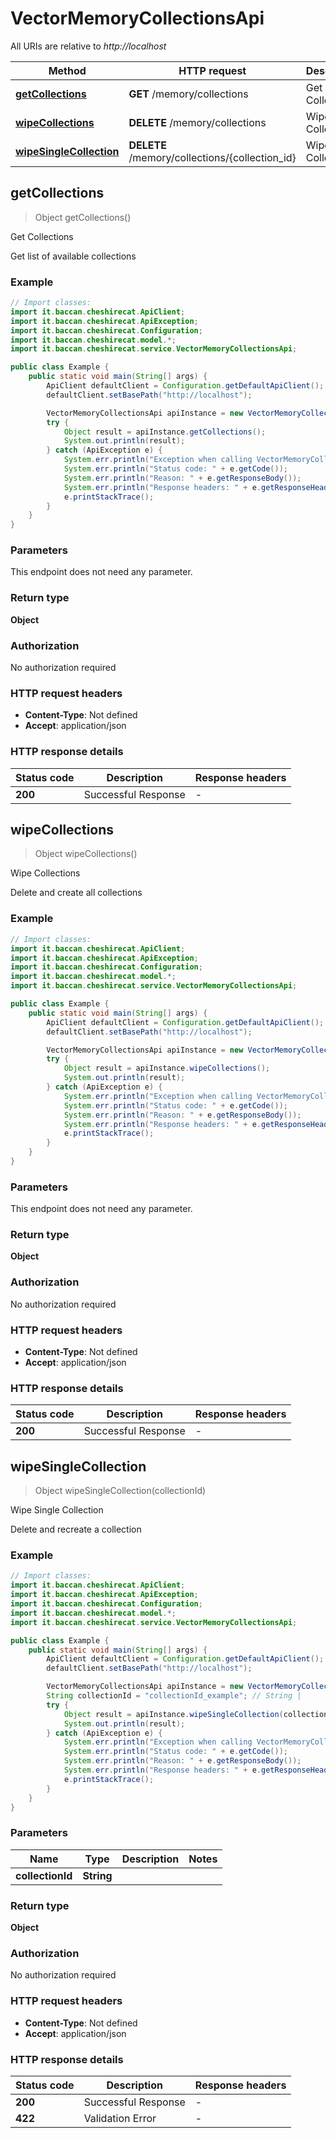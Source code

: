 # VectorMemoryCollectionsApi

All URIs are relative to *http://localhost*

| Method | HTTP request | Description |
|------------- | ------------- | -------------|
| [**getCollections**](VectorMemoryCollectionsApi.md#getCollections) | **GET** /memory/collections | Get Collections |
| [**wipeCollections**](VectorMemoryCollectionsApi.md#wipeCollections) | **DELETE** /memory/collections | Wipe Collections |
| [**wipeSingleCollection**](VectorMemoryCollectionsApi.md#wipeSingleCollection) | **DELETE** /memory/collections/{collection_id} | Wipe Single Collection |



## getCollections

> Object getCollections()

Get Collections

Get list of available collections

### Example

```java
// Import classes:
import it.baccan.cheshirecat.ApiClient;
import it.baccan.cheshirecat.ApiException;
import it.baccan.cheshirecat.Configuration;
import it.baccan.cheshirecat.model.*;
import it.baccan.cheshirecat.service.VectorMemoryCollectionsApi;

public class Example {
    public static void main(String[] args) {
        ApiClient defaultClient = Configuration.getDefaultApiClient();
        defaultClient.setBasePath("http://localhost");

        VectorMemoryCollectionsApi apiInstance = new VectorMemoryCollectionsApi(defaultClient);
        try {
            Object result = apiInstance.getCollections();
            System.out.println(result);
        } catch (ApiException e) {
            System.err.println("Exception when calling VectorMemoryCollectionsApi#getCollections");
            System.err.println("Status code: " + e.getCode());
            System.err.println("Reason: " + e.getResponseBody());
            System.err.println("Response headers: " + e.getResponseHeaders());
            e.printStackTrace();
        }
    }
}
```

### Parameters

This endpoint does not need any parameter.

### Return type

**Object**

### Authorization

No authorization required

### HTTP request headers

- **Content-Type**: Not defined
- **Accept**: application/json

### HTTP response details
| Status code | Description | Response headers |
|-------------|-------------|------------------|
| **200** | Successful Response |  -  |


## wipeCollections

> Object wipeCollections()

Wipe Collections

Delete and create all collections

### Example

```java
// Import classes:
import it.baccan.cheshirecat.ApiClient;
import it.baccan.cheshirecat.ApiException;
import it.baccan.cheshirecat.Configuration;
import it.baccan.cheshirecat.model.*;
import it.baccan.cheshirecat.service.VectorMemoryCollectionsApi;

public class Example {
    public static void main(String[] args) {
        ApiClient defaultClient = Configuration.getDefaultApiClient();
        defaultClient.setBasePath("http://localhost");

        VectorMemoryCollectionsApi apiInstance = new VectorMemoryCollectionsApi(defaultClient);
        try {
            Object result = apiInstance.wipeCollections();
            System.out.println(result);
        } catch (ApiException e) {
            System.err.println("Exception when calling VectorMemoryCollectionsApi#wipeCollections");
            System.err.println("Status code: " + e.getCode());
            System.err.println("Reason: " + e.getResponseBody());
            System.err.println("Response headers: " + e.getResponseHeaders());
            e.printStackTrace();
        }
    }
}
```

### Parameters

This endpoint does not need any parameter.

### Return type

**Object**

### Authorization

No authorization required

### HTTP request headers

- **Content-Type**: Not defined
- **Accept**: application/json

### HTTP response details
| Status code | Description | Response headers |
|-------------|-------------|------------------|
| **200** | Successful Response |  -  |


## wipeSingleCollection

> Object wipeSingleCollection(collectionId)

Wipe Single Collection

Delete and recreate a collection

### Example

```java
// Import classes:
import it.baccan.cheshirecat.ApiClient;
import it.baccan.cheshirecat.ApiException;
import it.baccan.cheshirecat.Configuration;
import it.baccan.cheshirecat.model.*;
import it.baccan.cheshirecat.service.VectorMemoryCollectionsApi;

public class Example {
    public static void main(String[] args) {
        ApiClient defaultClient = Configuration.getDefaultApiClient();
        defaultClient.setBasePath("http://localhost");

        VectorMemoryCollectionsApi apiInstance = new VectorMemoryCollectionsApi(defaultClient);
        String collectionId = "collectionId_example"; // String | 
        try {
            Object result = apiInstance.wipeSingleCollection(collectionId);
            System.out.println(result);
        } catch (ApiException e) {
            System.err.println("Exception when calling VectorMemoryCollectionsApi#wipeSingleCollection");
            System.err.println("Status code: " + e.getCode());
            System.err.println("Reason: " + e.getResponseBody());
            System.err.println("Response headers: " + e.getResponseHeaders());
            e.printStackTrace();
        }
    }
}
```

### Parameters


| Name | Type | Description  | Notes |
|------------- | ------------- | ------------- | -------------|
| **collectionId** | **String**|  | |

### Return type

**Object**

### Authorization

No authorization required

### HTTP request headers

- **Content-Type**: Not defined
- **Accept**: application/json

### HTTP response details
| Status code | Description | Response headers |
|-------------|-------------|------------------|
| **200** | Successful Response |  -  |
| **422** | Validation Error |  -  |

